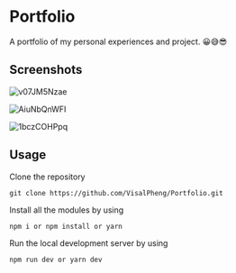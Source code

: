 # Portfolio

A portfolio of my personal experiences and project. 😀😅😎

## Screenshots

![v07JM5Nzae](https://user-images.githubusercontent.com/75899547/134786985-53aec574-aba0-485d-a28c-940b7158d66c.gif)

![AiuNbQnWFI](https://user-images.githubusercontent.com/75899547/134787015-ee06c2d1-eb32-4844-bc18-b375c535fc63.gif)

![1bczCOHPpq](https://user-images.githubusercontent.com/75899547/134787034-48937b12-b536-4dcd-ba28-e5ed9c305fb0.gif)

## Usage

Clone the repository

    git clone https://github.com/VisalPheng/Portfolio.git

Install all the modules by using

    npm i or npm install or yarn

Run the local development server by using 

    npm run dev or yarn dev
